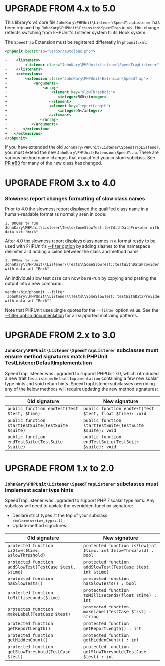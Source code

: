 UPGRADE FROM 4.x to 5.0
=======================

This library's v4 core file `JohnKary\PHPUnit\Listener\SpeedTrapListener` has been
replaced by `JohnKary\PHPUnit\Extension\SpeedTrap` in v5. This change reflects
switching from PHPUnit's Listener system to its Hook system.

The `SpeedTrap` Extension must be registered differently in `phpunit.xml`:

```xml
<phpunit bootstrap="vendor/autoload.php">
    ...
-    <listeners>
-        <listener class="JohnKary\PHPUnit\Listener\SpeedTrapListener" />
-    </listeners>
+    <extensions>
+        <extension class="JohnKary\PHPUnit\Extension\SpeedTrap">
+            <arguments>
+                <array>
+                    <element key="slowThreshold">
+                       <integer>500</integer>
+                   </element>
+                   <element key="reportLength">
+                       <integer>5</integer>
+                   </element>
+               </array>
+           </arguments>
+       </extension>
+   </extensions>
</phpunit>
```

If you have extended the old `JohnKary\PHPUnit\Listener\SpeedTrapListener`, you
must extend the new `JohnKary\PHPUnit\Extension\SpeedTrap`. There are various
method name changes that may affect your custom subclass. See [PR #83](https://github.com/johnkary/phpunit-speedtrap/pull/83)
for many of the new class has changed.

UPGRADE FROM 3.x to 4.0
=======================

### Slowness report changes formatting of slow class names

Prior to 4.0 the slowness report displayed the qualified class name in a
human-readable format as normally seen in code:

    1. 800ms to run JohnKary\PHPUnit\Listener\Tests\SomeSlowTest:testWithDataProvider with data set "Rock"

After 4.0 the slowness report displays class names in a format ready to be
used with PHPUnit's [--filter option](https://phpunit.readthedocs.io/en/9.5/textui.html?highlight=filter)
by adding slashes to the namespace delimiter and adding a colon between the
class and method name:

    1. 800ms to run JohnKary\\PHPUnit\\Listener\\Tests\\SomeSlowTest::testWithDataProvider with data set "Rock"

An individual slow test case can now be re-run by copying and pasting the output
into a new command:

    vendor/bin/phpunit --filter 'JohnKary\\PHPUnit\\Listener\\Tests\\SomeSlowTest::testWithDataProvider with data set "Rock"'

Note that PHPUnit uses single quotes for the `--filter` option value. See the
[--filter option documentation](https://phpunit.readthedocs.io/en/9.5/textui.html?highlight=filter)
for all supported matching patterns.

UPGRADE FROM 2.x to 3.0
=======================

### `JohnKary\PHPUnit\Listener\SpeedTrapListener` subclasses must ensure method signatures match PHPUnit TestListenerDefaultImplementation

SpeedTrapListener was upgraded to support PHPUnit 7.0, which introduced a
new trait `TestListenerDefaultImplementation` containing a few new scalar type
hints and void return hints. SpeedTrapListener subclasses overriding any
of the below methods will require updating the new method signatures:

| Old signature | New signature |
| -------- | --- |
| `public function endTest(Test $test, $time)` | `public function endTest(Test $test, float $time): void`
| `public function startTestSuite(TestSuite $suite)` | `public function startTestSuite(TestSuite $suite): void`
| `public function endTestSuite(TestSuite $suite)` | `public function endTestSuite(TestSuite $suite): void`


UPGRADE FROM 1.x to 2.0
=======================

### `JohnKary\PHPUnit\Listener\SpeedTrapListener` subclasses must implement scalar type hints

SpeedTrapListener was upgraded to support PHP 7 scalar type hints. Any
subclass will need to update the overridden function signature:

* Declare strict types at the top of your subclass: `declare(strict_types=1);`
* Update method signatures:

| Old signature | New signature |
| -------- | --- |
| `protected function isSlow($time, $slowThreshold)` | `protected function isSlow(int $time, int $slowThreshold) : bool`
| `protected function addSlowTest(TestCase $test, $time)` | `protected function addSlowTest(TestCase $test, int $time)`
| `protected function hasSlowTests()` | `protected function hasSlowTests() : bool`
| `protected function toMilliseconds($time)` | `protected function toMilliseconds(float $time) : int`
| `protected function makeLabel(TestCase $test)` | `protected function makeLabel(TestCase $test) : string`
| `protected function getReportLength()` | `protected function getReportLength() : int`
| `protected function getHiddenCount()` | `protected function getHiddenCount() : int`
| `protected function getSlowThreshold(TestCase $test)` | `protected function getSlowThreshold(TestCase $test) : int`
